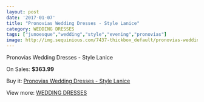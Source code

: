 ```yaml
---
layout: post
date: '2017-01-07'
title: "Pronovias Wedding Dresses - Style Lanice"
category: WEDDING DRESSES
tags: ["junoesque","wedding","style","evening","pronovias"]
image: http://img.sequinious.com/7437-thickbox_default/pronovias-wedding-dresses-style-lanice.jpg
---
```

Pronovias Wedding Dresses - Style Lanice

On Sales: **$363.99**
<a href="https://www.sequinious.com/wedding-dresses/2981-pronovias-wedding-dresses-style-lanice.html"><amp-img layout="responsive" width="600" height="600" src="//img.sequinious.com/7437-thickbox_default/pronovias-wedding-dresses-style-lanice.jpg" alt="Pronovias Wedding Dresses - Style Lanice 0" /></a>
<a href="https://www.sequinious.com/wedding-dresses/2981-pronovias-wedding-dresses-style-lanice.html"><amp-img layout="responsive" width="600" height="600" src="//img.sequinious.com/7440-thickbox_default/pronovias-wedding-dresses-style-lanice.jpg" alt="Pronovias Wedding Dresses - Style Lanice 1" /></a>
<a href="https://www.sequinious.com/wedding-dresses/2981-pronovias-wedding-dresses-style-lanice.html"><amp-img layout="responsive" width="600" height="600" src="//img.sequinious.com/7439-thickbox_default/pronovias-wedding-dresses-style-lanice.jpg" alt="Pronovias Wedding Dresses - Style Lanice 2" /></a>
<a href="https://www.sequinious.com/wedding-dresses/2981-pronovias-wedding-dresses-style-lanice.html"><amp-img layout="responsive" width="600" height="600" src="//img.sequinious.com/7438-thickbox_default/pronovias-wedding-dresses-style-lanice.jpg" alt="Pronovias Wedding Dresses - Style Lanice 3" /></a>

Buy it: [Pronovias Wedding Dresses - Style Lanice](https://www.sequinious.com/wedding-dresses/2981-pronovias-wedding-dresses-style-lanice.html "Pronovias Wedding Dresses - Style Lanice")

View more: [WEDDING DRESSES](https://www.sequinious.com/2-wedding-dresses "WEDDING DRESSES")
